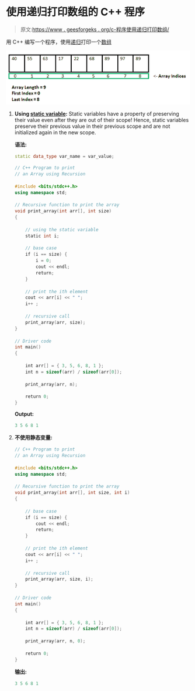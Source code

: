 # 使用递归打印数组的 C++ 程序

> 原文:[https://www . geesforgeks . org/c-程序使用递归打印数组/](https://www.geeksforgeeks.org/c-program-to-print-an-array-using-recursion/)

用 C++ 编写一个程序，使用[递归](https://www.geeksforgeeks.org/recursion/)打印一个[数组](https://www.geeksforgeeks.org/arrays-in-c-cpp/)

[![](img/13b7429b646a58c1b6e67867ce0dab9c.png)](https://media.geeksforgeeks.org/wp-content/cdn-uploads/gq/2015/05/Arrays.png)

1.  **Using [static variable](https://www.geeksforgeeks.org/static-variables-in-c/):** Static variables have a property of preserving their value even after they are out of their scope! Hence, static variables preserve their previous value in their previous scope and are not initialized again in the new scope.

    **语法:**

    ```cpp
    static data_type var_name = var_value; 
    ```

    ```cpp
    // C++ Program to print
    // an Array using Recursion

    #include <bits/stdc++.h>
    using namespace std;

    // Recursive function to print the array
    void print_array(int arr[], int size)
    {

        // using the static variable
        static int i;

        // base case
        if (i == size) {
            i = 0;
            cout << endl;
            return;
        }

        // print the ith element
        cout << arr[i] << " ";
        i++ ;

        // recursive call
        print_array(arr, size);
    }

    // Driver code
    int main()
    {

        int arr[] = { 3, 5, 6, 8, 1 };
        int n = sizeof(arr) / sizeof(arr[0]);

        print_array(arr, n);

        return 0;
    }
    ```

    **Output:**

    ```cpp
    3 5 6 8 1

    ```

2.  **不使用静态变量:**

    ```cpp
    // C++ Program to print
    // an Array using Recursion

    #include <bits/stdc++.h>
    using namespace std;

    // Recursive function to print the array
    void print_array(int arr[], int size, int i)
    {

        // base case
        if (i == size) {
            cout << endl;
            return;
        }

        // print the ith element
        cout << arr[i] << " ";
        i++ ;

        // recursive call
        print_array(arr, size, i);
    }

    // Driver code
    int main()
    {

        int arr[] = { 3, 5, 6, 8, 1 };
        int n = sizeof(arr) / sizeof(arr[0]);

        print_array(arr, n, 0);

        return 0;
    }
    ```

    **输出:**

    ```cpp
    3 5 6 8 1

    ```